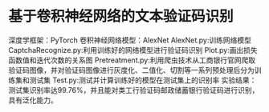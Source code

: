 # 基于卷积神经网络的文本验证码识别
深度学框架：PyTorch
卷积神经网络模型：AlexNet
AlexNet.py:训练网络模型
CaptchaRecognize.py:利用训练好的网络模型进行验证码识别
Plot.py:画出损失函数值和迭代次数的关系图
Pretreatment.py:利用爬虫技术从工商银行官网爬取验证码图像，并对验证码图像进行灰度化、二值化、切割等一系列预处理后分为训练集和测试集
Test.py:测试并计算训练好的模型在测试集上的识别率
实验结果：测试集识别率达99.76%，并且能对类工行验证码邮政储蓄银行验证码进行识别，具有泛化能力。
